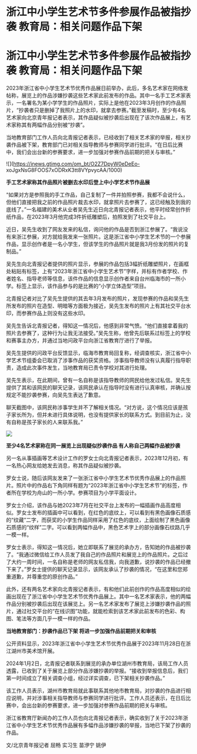 # 浙江中小学生艺术节多件参展作品被指抄袭 教育局：相关问题作品下架

# 浙江中小学生艺术节多件参展作品被指抄袭 教育局：相关问题作品下架

2023年浙江省中小学生艺术节优秀作品展日前举办，此后，多名艺术家在网络发帖称，展览上的作品涉嫌抄袭这些艺术家此前发布的作品。其中一名手工艺术家表示，一名署名为某小学学生的作品照片，实际上是他在2023年3月创作的作品照片，“抄袭者只是删掉了我照片上的水印，就拿去参赛。”截至发稿时，至少有4名艺术家向北京青年报记者表示，其作品疑似被抄袭后出现在了该次作品展上，有艺术家称其有两幅作品分别被“抄袭”。

当地教育部门工作人员向北青报记者表示，已经收到了相关艺术家的举报，相关抄袭作品被下架，教育部门已对相关指导教师与参赛同学进行批评。“在日后比赛中，我们会出台新的参赛要求，进一步加强对参赛作品前期的把关与审核。”

![](https://inews.gtimg.com/om_bt/O2Z7DpyW0eDeEo-
xoJgxNsG8FOOS7xODRxK3tt8VYpvycAA/1000)

**手工艺术家称其作品照片被删去水印后登上中小学艺术节作品展**

“如果对方是参照我的手工作品，自己复制了一件并拍照参赛，我都不会说什么，但他们直接把我之前的作品照片裁去水印，就拿照片去参赛了，这已经触及到我的底线了。”一名福建的美术从业者吴先生近日向北青报记者表示，他平时经常创作折纸作品，在2023年3月他完成3件折纸雕塑后，拍照发到了社交平台上。

近日，吴先生收到了网友发来的私信，询问他的作品是否到浙江参展了。“我说没有来浙江参展，对方就给我发来一张照片。这是浙江省中小学生艺术节的一个参展作品，显示创作者是一名小学生，但该学生的作品照片就是我3月份发的照片的复制品。”

吴先生向北青报记者提供的照片显示，参展的作品包括3幅折纸雕塑照片，在画框处粘贴有标签，上有“2023年浙江省中小学生艺术节”字样，并标有作者学校、作者姓名、指导老师等信息，该件作品的信息显示创作者来自台州临海市的一所小学。标签上显示，该作品参与的是比赛的“小学立体造型”项目。

北青报记者对比了吴先生提供的其去年3月发布的照片，发现参赛的作品和吴先生所发布的照片在造型、明暗等方面极为接近，吴先生发布的照片上有其社交平台水印，而参赛作品上则没有这些水印。

吴先生告诉北青报记者，得知这一情况后，他感到非常气愤。“他们直接拿着我的照片去参赛了，这种行为让我无法接受。”吴先生称，他曾先后联系过标签上的学校和赛事主办方，并通过当地问政平台向浙江省教育厅进行了举报。

吴先生提供的问政平台反馈显示，临海市教育局回复称，经调查核实，浙江省中小学艺术节组委会已取消了涉事作品的获奖资格。涉事指导教师没有认真履行指导职责，造成此次事件发生，当地教育局已责令学校对其进行处理。

吴先生表示，在此期间，曾有一名自称是该指导教师的网民给他发过私信。吴先生提供了其和该网民的聊天记录，该网民承认在指导时没有进行认真审核，并确认按规定不能抄袭参赛，向吴先生表达了歉意。

聊天截图中，该网民称涉事学生并不了解相关情况。“对方说，这个情况应该是孩子家长所为，但并未进行具体说明，也没有提供家长的联系方式。到目前为止，没有自称是孩子家长的人来联系我。”

![](https://inews.gtimg.com/om_bt/OarUd6pgbyQUAElfFg6Hbx_9Yx2oTpO1USP_dUh8FYMc0AA/1000)

**至少4名艺术家称在同一展览上出现疑似抄袭作品 有人称自己两幅作品被抄袭**

另一名从事插画等艺术设计工作的罗女士向北青报记者表示，2023年12月初，有一名热心网友给她发去消息，称其作品疑似被抄袭。

罗女士说，随后该网友发来了一张浙江省中小学生艺术节优秀作品展上的作品照片。照片中的作品右下角同样有题为“2023年浙江省中小学生艺术节”的标签，作者所在学校为舟山的一所小学。参赛项目为小学平面设计。

罗女士介绍，该作品与她2023年7月在社交平台上发布的一幅插画作品高度相似。罗女士发布的插画中可以看到，在红色的底纹上，可以看到有黑色画像石质感的“纹藏”二字，而获奖的小学生作品同样采用了红色的底纹，上面绘制了黑色画像石质感的“纹样”二字。可以看到两幅作品中，黑色艺术字上的部分画像石纹路几乎一模一样。

罗女士表示，得知这一情况后，她立即联系了展览的承办方，告知她的作品被抄袭了。“我通过微信给工作人员发了我自己的作品照片和展览上的作品照片。之后过了大约一周时间，一名自称是老师的网友私信我，向我道歉，说抄袭的作品已经撤下来了。”罗女士提供的聊天记录显示，该网友承认了抄袭的情况，“在这里和您郑重道歉，并尊重您的原创作品。”

此外，还有两名艺术家向北青报记者表示，有和他们此前创作的作品高度相似的绘画出现在了浙江省中小学生艺术节优秀作品展上。其中一名艺术家表示，他的两幅作品分别被抄袭后出现在该展览上。另一名艺术家发布了展览上涉嫌抄袭作品的照片，通过社交平台的“在线识图”功能，就能检索到该艺术家此前发布的色彩、构图、笔法等方面几乎一模一样的作品。

**当地教育部门：抄袭作品已下架 将进一步加强作品前期把关和审核**

公开资料显示，2023年浙江省中小学生艺术节优秀作品展于2023年11月28日在浙江湖州市美术馆开展。

2024年1月2日，北青报记者联系到展览的承办单位湖州市教育局，该局工作人员透露，已收到了关于展览上部分作品涉嫌抄袭的举报。“接收到举报信息后，我们第一时间成立了相关调查小组，经过详实调查，已下架相关抄袭作品。”

该工作人员表示，湖州市教育局就此事联系其他地市教育局，对抄袭的作品进行相应说明，并对涉事相关指导教师与参赛同学进行批评。工作人员还表示，在日后比赛中，会出台新的参赛要求，进一步加强对参赛作品前期的把关与审核。

浙江省教育厅新闻办的工作人员也向北青报记者表示，确实收到了关于2023年浙江省中小学生艺术节优秀作品展有多幅作品涉嫌抄袭的举报，当地已下架了抄袭的作品。

文/北京青年报记者 屈畅 实习生 苗洢宁 姚伊

